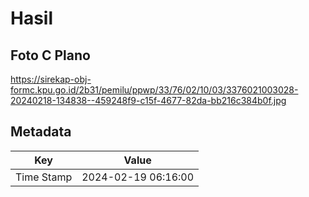 # Hasil

## Foto C Plano

https://sirekap-obj-formc.kpu.go.id/2b31/pemilu/ppwp/33/76/02/10/03/3376021003028-20240218-134838--459248f9-c15f-4677-82da-bb216c384b0f.jpg


## Metadata

| Key        | Value               |
| ---------- | ------------------- |
| Time Stamp | 2024-02-19 06:16:00 |



